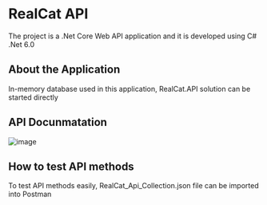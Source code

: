 # RealCat API
The project is a .Net Core Web API application and it is developed using C# .Net 6.0

## About the Application
In-memory database used in this application, RealCat.API solution can be started directly

## API Docunmatation
![image](https://user-images.githubusercontent.com/98488371/151281680-354829a7-3fa1-435d-85b0-7338a3e2fd87.png)

## How to test API methods
To test API methods easily, RealCat_Api_Collection.json file can be imported into Postman 
